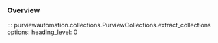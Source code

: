 ### Overview
::: purviewautomation.collections.PurviewCollections.extract_collections
    options:
        heading_level: 0